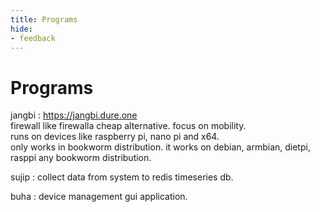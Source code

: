 ```yaml
---
title: Programs
hide:
- feedback
---
```


# Programs

jangbi : https://jangbi.dure.one<br/>
firewall like firewalla cheap alternative. focus on mobility. <br/>
runs on devices like raspberry pi, nano pi and x64. <br/>
only works in bookworm distribution. it works on debian, armbian, dietpi, rasppi any bookworm distribution.<br/>

sujip : collect data from system to redis timeseries db.

buha : device management gui application.